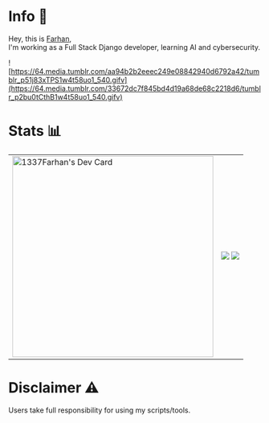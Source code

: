 # Info 📜
Hey, this is <a href="https://github.com/1337Farhan"> Farhan</a>,<br>
I'm working as a Full Stack Django developer, learning AI and cybersecurity.<be>

![https://64.media.tumblr.com/aa94b2b2eeec249e08842940d6792a42/tumblr_p51j83xTPS1w4t58uo1_540.gifv](https://64.media.tumblr.com/33672dc7f845bd4d19a68de68c2218d6/tumblr_p2bu0tCthB1w4t58uo1_540.gifv)

# Stats 📊
<table cellpadding="0" cellspacing="0">
  <tr style="border-top: none; padding: 0;">
    <td>
      <a href="https://app.daily.dev/1337Farhan">
        <img src="https://api.daily.dev/devcards/4f9b1ceb157548f7979b564c4da0c503.png?r=cdi" width="400" alt="1337Farhan's Dev Card"/>
      </a>
    </td>
    <!---->
    <td>
      <img src="https://github-readme-stats.vercel.app/api?username=1337Farhan&show_icons=true&count_private=true&theme=algolia"/>
      <img src="https://github-readme-stats.vercel.app/api/top-langs/?username=1337Farhan&layout=compact&theme=algolia&card_width=445"/>
    </td>    
  </tr>
</table>

# Disclaimer ⚠
Users take full responsibility for using my scripts/tools.
